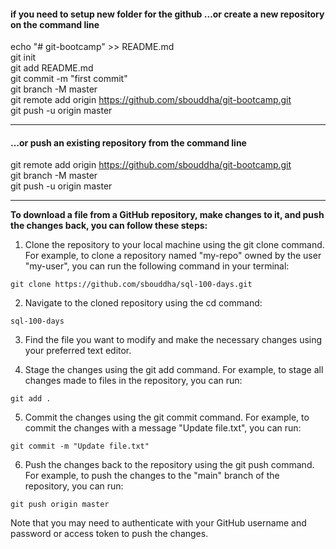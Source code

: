 #### **if you need to setup new folder for the github …or create a new repository on the command line**

echo "# git-bootcamp" >> README.md  
git init  
git add README.md  
git commit -m "first commit"  
git branch -M master  
git remote add origin https://github.com/sbouddha/git-bootcamp.git  
git push -u origin master  

---

#### **…or push an existing repository from the command line**

git remote add origin https://github.com/sbouddha/git-bootcamp.git  
git branch -M master  
git push -u origin master  

---

**To download a file from a GitHub repository, make changes to it, and push the changes back, you can follow these steps:**

1. Clone the repository to your local machine using the git clone command. For example, to clone a repository named "my-repo" owned by the user "my-user", you can run the following command in your terminal:
```
git clone https://github.com/sbouddha/sql-100-days.git
```

2. Navigate to the cloned repository using the cd command:
```
sql-100-days
```

3. Find the file you want to modify and make the necessary changes using your preferred text editor.  
   
4. Stage the changes using the git add command. For example, to stage all changes made to files in the repository, you can run:
```
git add .
```

5. Commit the changes using the git commit command. For example, to commit the changes with a message "Update file.txt", you can run:
```
git commit -m "Update file.txt"
```

6. Push the changes back to the repository using the git push command. For example, to push the changes to the "main" branch of the repository, you can run:
```
git push origin master
```

Note that you may need to authenticate with your GitHub username and password or access token to push the changes.

